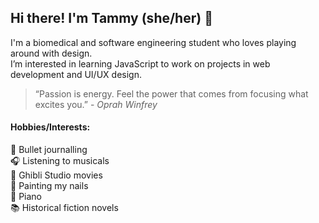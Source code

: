## Hi there! I'm Tammy (she/her) 👋

I'm a biomedical and software engineering student who loves playing around with design. </br>I’m interested in learning JavaScript to work on projects in web development and UI/UX design. 


> “Passion is energy. Feel the power that comes 
> from focusing what excites you.” - *Oprah Winfrey*

#### Hobbies/Interests:
🌸 Bullet journalling </br>
🎧 Listening to musicals </br>
🎼 Ghibli Studio movies </br>
💅 Painting my nails </br>
🎹 Piano </br>
📚 Historical fiction novels

<!--
**tammmyz/tammmyz** is a ✨ _special_ ✨ repository because its `README.md` (this file) appears on your GitHub profile.
